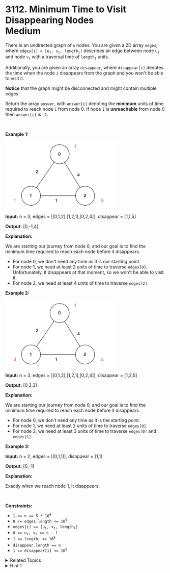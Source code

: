 
# 3112. Minimum Time to Visit Disappearing Nodes<br> Medium

<p>There is an undirected graph of <code>n</code> nodes. You are given a 2D array <code>edges</code>, where <code>edges[i] = [u<sub>i</sub>, v<sub>i</sub>, length<sub>i</sub>]</code> describes an edge between node <code>u<sub>i</sub></code> and node <code>v<sub>i</sub></code> with a traversal time of <code>length<sub>i</sub></code> units.</p>

<p>Additionally, you are given an array <code>disappear</code>, where <code>disappear[i]</code> denotes the time when the node <code>i</code> disappears from the graph and you won&#39;t be able to visit it.</p>

<p><strong>Notice</strong> that the graph might be disconnected and might contain multiple edges.</p>

<p>Return the array <code>answer</code>, with <code>answer[i]</code> denoting the <strong>minimum</strong> units of time required to reach node <code>i</code> from node 0. If node <code>i</code> is <strong>unreachable</strong> from node 0 then <code>answer[i]</code> is <code>-1</code>.</p>

<p>&nbsp;</p>
<p><strong class="example">Example 1:</strong></p>

<p><img 10px="" alt="" padding:="" src="./assets/image1.png" style="width: 350px; height: 210px;" /></p>

<div class="example-block">
<p><strong>Input:</strong> <span class="example-io"> n = 3, edges = [[0,1,2],[1,2,1],[0,2,4]], disappear = [1,1,5]</span></p>

<p><strong>Output:</strong> <span class="example-io"> [0,-1,4]</span></p>

<p><strong>Explanation:</strong></p>

<p>We are starting our journey from node 0, and our goal is to find the minimum time required to reach each node before it disappears.</p>

<ul>
	<li>For node 0, we don&#39;t need any time as it is our starting point.</li>
	<li>For node 1, we need at least 2 units of time to traverse <code>edges[0]</code>. Unfortunately, it disappears at that moment, so we won&#39;t be able to visit it.</li>
	<li>For node 2, we need at least 4 units of time to traverse <code>edges[2]</code>.</li>
</ul>
</div>

<p><strong class="example">Example 2:</strong></p>

<p><img 10px="" alt="" padding:="" src="./assets/image2.png" style="width: 350px; height: 210px;" /></p>

<div class="example-block">
<p><strong>Input:</strong> <span class="example-io"> n = 3, edges = [[0,1,2],[1,2,1],[0,2,4]], disappear = [1,3,5]</span></p>

<p><strong>Output:</strong> <span class="example-io"> [0,2,3]</span></p>

<p><strong>Explanation:</strong></p>

<p>We are starting our journey from node 0, and our goal is to find the minimum time required to reach each node before it disappears.</p>

<ul>
	<li>For node 0, we don&#39;t need any time as it is the starting point.</li>
	<li>For node 1, we need at least 2 units of time to traverse <code>edges[0]</code>.</li>
	<li>For node 2, we need at least 3 units of time to traverse <code>edges[0]</code> and <code>edges[1]</code>.</li>
</ul>
</div>

<p><strong class="example">Example 3:</strong></p>

<div class="example-block">
<p><strong>Input:</strong> <span class="example-io">n = 2, edges = [[0,1,1]], disappear = [1,1]</span></p>

<p><strong>Output:</strong> <span class="example-io">[0,-1]</span></p>

<p><strong>Explanation:</strong></p>

<p>Exactly when we reach node 1, it disappears.</p>
</div>

<p>&nbsp;</p>
<p><strong>Constraints:</strong></p>

<ul>
	<li><code>1 &lt;= n &lt;= 5 * 10<sup>4</sup></code></li>
	<li><code>0 &lt;= edges.length &lt;= 10<sup>5</sup></code></li>
	<li><code>edges[i] == [u<sub>i</sub>, v<sub>i</sub>, length<sub>i</sub>]</code></li>
	<li><code>0 &lt;= u<sub>i</sub>, v<sub>i</sub> &lt;= n - 1</code></li>
	<li><code>1 &lt;= length<sub>i</sub> &lt;= 10<sup>5</sup></code></li>
	<li><code>disappear.length == n</code></li>
	<li><code>1 &lt;= disappear[i] &lt;= 10<sup>5</sup></code></li>
</ul>


<details>

<summary> Related Topics </summary>



</details>


<details>
<summary> Hint 1 </summary>
Use Dijkstra’s algorithm, but only visit nodes if you can reach them before disappearance.
</details>